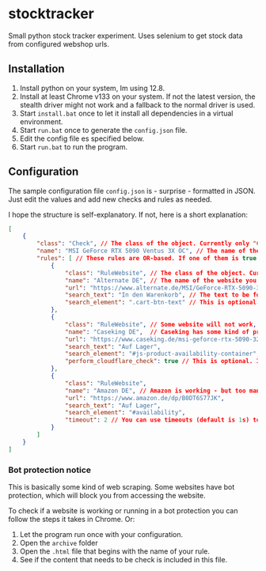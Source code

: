 # stocktracker
Small python stock tracker experiment.
Uses selenium to get stock data from configured webshop urls.

## Installation
1. Install python on your system, Im using 12.8.
2. Install at least Chrome v133 on your system. If not the latest version, the stealth driver might not work and a fallback to the normal driver is used.
3. Start `install.bat` once to let it install all dependencies in a virtual environment.
4. Start `run.bat` once to generate the `config.json` file.
5. Edit the config file es specified below.
6. Start `run.bat` to run the program.

## Configuration
The sample configuration file `config.json` is - surprise - formatted in JSON.
Just edit the values and add new checks and rules as needed.

I hope the structure is self-explanatory. If not, here is a short explanation:

```json
[
    {
        "class": "Check", // The class of the object. Currently only "Check" is supported. Thats needed to decode the json, dont change it.
        "name": "MSI GeForce RTX 5090 Ventus 3X OC", // The name of the product you want to track.
        "rules": [ // These rules are OR-based. If one of them is true, the product marked as is in stock.
            {
                "class": "RuleWebsite", // The class of the object. Currently only "RuleWebsite" is supported. Thats needed to decode the json, dont change it.
                "name": "Alternate DE", // The name of the website you want to track.
                "url": "https://www.alternate.de/MSI/GeForce-RTX-5090-32G-VENTUS-3X-OC-Grafikkarte/html/product/100109567", // The url of the product.
                "search_text": "In den Warenkorb", // The text to be found in the HTML of the website.
                "search_element": ".cart-btn-text" // This is optional. If specified, the search_text will be searched in this element. This is a basic CSS selector.
            },
            {
                "class": "RuleWebsite", // Some website will not work, this is an example - at least not without a captcha protection.
                "name": "Caseking DE",  // Caseking has some kind of protection against bots.
                "url": "https://www.caseking.de/msi-geforce-rtx-5090-32g-ventus-3x-oc-32768-mb-gddr7/GCMC-403.html", 
                "search_text": "Auf Lager",
                "search_element": "#js-product-availability-container",
                "perform_cloudflare_check": true // This is optional. If set to true, it will be tried to solve a cloudflare checkbox protection.
            },
            {
                "class": "RuleWebsite",
                "name": "Amazon DE", // Amazon is working - but too many requests will get you in a captcha protection, that can not be solved automatically.
                "url": "https://www.amazon.de/dp/B0DT6S77JK",
                "search_text": "Auf Lager",
                "search_element": "#availability",
                "timeout": 2 // You can use timeouts (default is 1s) to wait longer for a website to load. This can also be used to slow down the request speed to run less in bot protections.
            }
        ]
    }
]
```

### Bot protection notice
This is basically some kind of web scraping. 
Some websites have bot protection, which will block you from accessing the website.

To check if a website is working or running in a bot protection you can follow the steps it takes in Chrome.
Or:
1. Let the program run once with your configuration.
2. Open the `archive` folder
3. Open the `.html` file that begins with the name of your rule.
4. See if the content that needs to be check is included in this file.